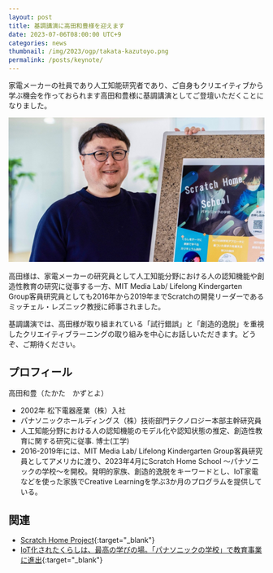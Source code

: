 ```yaml
---
layout: post
title: 基調講演に高田和豊様を迎えます
date: 2023-07-06T08:00:00 UTC+9
categories: news
thumbnail: /img/2023/ogp/takata-kazutoyo.png
permalink: /posts/keynote/
---
```

家電メーカーの社員であり人工知能研究者であり、ご自身もクリエイティブから学ぶ機会を作っておられます高田和豊様に基調講演としてご登壇いただくことになりました。

![](/img/2023/session/takata-kazutoyo.jpg)

高田様は、家電メーカーの研究員として人工知能分野における人の認知機能や創造性教育の研究に従事する一方、MIT Media Lab/ Lifelong Kindergarten Group客員研究員としても2016年から2019年までScratchの開発リーダーであるミッチェル・レズニック教授に師事されました。

基調講演では、高田様が取り組まれている「試行錯誤」と「創造的逸脱」を重視したクリエイティブラーニングの取り組みを中心にお話しいただきます。どうぞ、ご期待ください。

## プロフィール
高田和豊（たかた　かずとよ）
- 2002年 松下電器産業（株）入社
- パナソニックホールディングス（株）技術部門テクノロジー本部主幹研究員
- 人工知能分野における人の認知機能のモデル化や認知状態の推定、創造性教育に関する研究に従事. 博士(工学)
- 2016-2019年には、MIT Media Lab/ Lifelong Kindergarten Group客員研究員としてアメリカに渡り、2023年4月にScratch Home School 〜パナソニックの学校〜を開校。発明的家族、創造的逸脱をキーワードとし、IoT家電などを使った家族でCreative Learningを学ぶ3か月のプログラムを提供している。

## 関連
- [Scratch Home Project](https://laboratory.jpn.panasonic.com/project/hclsteam/){:target="_blank"}
- [IoT化されたくらしは、最高の学びの場。「パナソニックの学校」で教育事業に進出](https://makenew.panasonic.jp/magazine/articles/045/){:target="_blank"}
